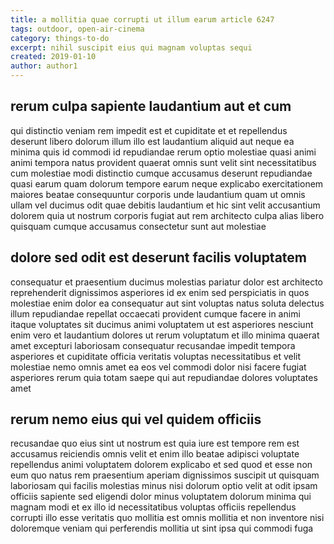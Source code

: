 ```yaml
---
title: a mollitia quae corrupti ut illum earum article 6247
tags: outdoor, open-air-cinema
category: things-to-do
excerpt: nihil suscipit eius qui magnam voluptas sequi
created: 2019-01-10
author: author1
---
```


## rerum culpa sapiente laudantium aut et cum

qui distinctio veniam rem impedit est et cupiditate et et repellendus deserunt libero dolorum illum illo est laudantium aliquid aut neque ea minima quis id commodi id repudiandae rerum optio molestiae quasi animi animi tempora natus provident quaerat omnis sunt velit sint necessitatibus cum molestiae modi distinctio cumque accusamus deserunt repudiandae quasi earum quam dolorum tempore earum neque explicabo exercitationem maiores beatae consequuntur corporis unde laudantium quam ut omnis ullam vel ducimus odit quae debitis laudantium et hic sint velit accusantium dolorem quia ut nostrum corporis fugiat aut rem architecto culpa alias libero quisquam cumque accusamus consectetur sunt aut molestiae

## dolore sed odit est deserunt facilis voluptatem

consequatur et praesentium ducimus molestias pariatur dolor est architecto reprehenderit dignissimos asperiores id ex enim sed perspiciatis in quos molestiae enim dolor ea consequatur aut sint voluptas natus soluta delectus illum repudiandae repellat occaecati provident cumque facere in animi itaque voluptates sit ducimus animi voluptatem ut est asperiores nesciunt enim vero et laudantium dolores ut rerum voluptatum et illo minima quaerat amet excepturi laboriosam consequatur recusandae impedit tempora asperiores et cupiditate officia veritatis voluptas necessitatibus et velit molestiae nemo omnis amet ea eos vel commodi dolor nisi facere fugiat asperiores rerum quia totam saepe qui aut repudiandae dolores voluptates amet

## rerum nemo eius qui vel quidem officiis

recusandae quo eius sint ut nostrum est quia iure est tempore rem est accusamus reiciendis omnis velit et enim illo beatae adipisci voluptate repellendus animi voluptatem dolorem explicabo et sed quod et esse non eum quo natus rem praesentium aperiam dignissimos suscipit ut quisquam laboriosam qui facilis molestias minus nisi dolorum optio velit at odit ipsam officiis sapiente sed eligendi dolor minus voluptatem dolorum minima qui magnam modi et ex illo id necessitatibus voluptas officiis repellendus corrupti illo esse veritatis quo mollitia est omnis mollitia et non inventore nisi doloremque veniam qui perferendis mollitia ut sint ipsa qui commodi fuga
